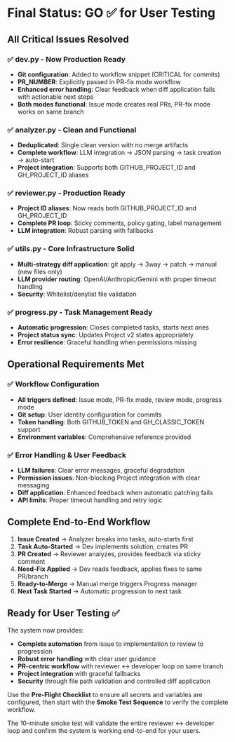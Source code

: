 # Final Status: GO ✅ for User Testing

## All Critical Issues Resolved

### ✅ dev.py - Now Production Ready
- **Git configuration**: Added to workflow snippet (CRITICAL for commits)
- **PR_NUMBER**: Explicitly passed in PR-fix mode workflow
- **Enhanced error handling**: Clear feedback when diff application fails with actionable next steps
- **Both modes functional**: Issue mode creates real PRs, PR-fix mode works on same branch

### ✅ analyzer.py - Clean and Functional  
- **Deduplicated**: Single clean version with no merge artifacts
- **Complete workflow**: LLM integration → JSON parsing → task creation → auto-start
- **Project integration**: Supports both GITHUB_PROJECT_ID and GH_PROJECT_ID aliases

### ✅ reviewer.py - Production Ready
- **Project ID aliases**: Now reads both GITHUB_PROJECT_ID and GH_PROJECT_ID  
- **Complete PR loop**: Sticky comments, policy gating, label management
- **LLM integration**: Robust parsing with fallbacks

### ✅ utils.py - Core Infrastructure Solid
- **Multi-strategy diff application**: git apply → 3way → patch → manual (new files only)
- **LLM provider routing**: OpenAI/Anthropic/Gemini with proper timeout handling
- **Security**: Whitelist/denylist file validation

### ✅ progress.py - Task Management Ready
- **Automatic progression**: Closes completed tasks, starts next ones
- **Project status sync**: Updates Project v2 states appropriately
- **Error resilience**: Graceful handling when permissions missing

## Operational Requirements Met

### ✅ Workflow Configuration
- **All triggers defined**: Issue mode, PR-fix mode, review mode, progress mode
- **Git setup**: User identity configuration for commits
- **Token handling**: Both GITHUB_TOKEN and GH_CLASSIC_TOKEN support
- **Environment variables**: Comprehensive reference provided

### ✅ Error Handling & User Feedback
- **LLM failures**: Clear error messages, graceful degradation
- **Permission issues**: Non-blocking Project integration with clear messaging  
- **Diff application**: Enhanced feedback when automatic patching fails
- **API limits**: Proper timeout handling and retry logic

## Complete End-to-End Workflow

1. **Issue Created** → Analyzer breaks into tasks, auto-starts first
2. **Task Auto-Started** → Dev implements solution, creates PR  
3. **PR Created** → Reviewer analyzes, provides feedback via sticky comment
4. **Need-Fix Applied** → Dev reads feedback, applies fixes to same PR/branch
5. **Ready-to-Merge** → Manual merge triggers Progress manager
6. **Next Task Started** → Automatic progression to next task

## Ready for User Testing ✅

The system now provides:
- **Complete automation** from issue to implementation to review to progression
- **Robust error handling** with clear user guidance
- **PR-centric workflow** with reviewer ↔ developer loop on same branch  
- **Project integration** with graceful fallbacks
- **Security** through file path validation and controlled diff application

Use the **Pre-Flight Checklist** to ensure all secrets and variables are configured, then start with the **Smoke Test Sequence** to verify the complete workflow.

The 10-minute smoke test will validate the entire reviewer ↔ developer loop and confirm the system is working end-to-end for your users.